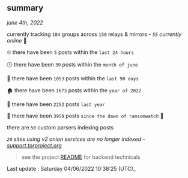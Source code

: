 
## summary
_june 4th, 2022_

currently tracking `104` groups across `150` relays & mirrors - _`55` currently online_ 📡

⏲ there have been `5` posts within the `last 24 hours`

🕓 there have been `39` posts within the `month of june`

📅 there have been `1053` posts within the `last 90 days`

🏚 there have been `1673` posts within the `year of 2022`

🚀 there have been `2252` posts `last year`

🦕 there have been `3959` posts `since the dawn of ransomwatch` 🐣

there are `50` custom parsers indexing posts

_`20` sites using v2 onion services are no longer indexed - [support.torproject.org](https://support.torproject.org/onionservices/v2-deprecation/)_

> see the project [README](https://github.com/jmousqueton/ransomwatch#readme) for backend technicals



Last update : Saturday 04/06/2022 10:38:25 (UTC)_

